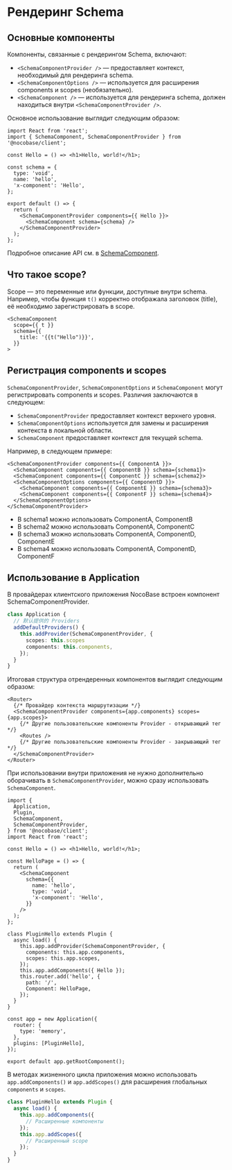 # Рендеринг Schema

## Основные компоненты

Компоненты, связанные с рендерингом Schema, включают:

- `<SchemaComponentProvider />` — предоставляет контекст, необходимый для рендеринга schema.
- `<SchemaComponentOptions />` — используется для расширения components и scopes (необязательно).
- `<SchemaComponent />` — используется для рендеринга schema, должен находиться внутри `<SchemaComponentProvider />`.

Основное использование выглядит следующим образом:

```tsx
import React from 'react';
import { SchemaComponent, SchemaComponentProvider } from '@nocobase/client';

const Hello = () => <h1>Hello, world!</h1>;

const schema = {
  type: 'void',
  name: 'hello',
  'x-component': 'Hello',
};

export default () => {
  return (
    <SchemaComponentProvider components={{ Hello }}>
      <SchemaComponent schema={schema} />
    </SchemaComponentProvider>
  );
};
```

Подробное описание API см. в [SchemaComponent](https://client.docs.nocobase.com/core/ui-schema/schema-component).

## Что такое scope?

Scope — это переменные или функции, доступные внутри schema. Например, чтобы функция `t()` корректно отображала заголовок (title), её необходимо зарегистрировать в scope.

```tsx | pure
<SchemaComponent
  scope={{ t }}
  schema={{
    title: '{{t("Hello")}}',
  }}
>
```

## Регистрация components и scopes

`SchemaComponentProvider`, `SchemaComponentOptions` и `SchemaComponent` могут регистрировать components и scopes. Различия заключаются в следующем:

- `SchemaComponentProvider` предоставляет контекст верхнего уровня.
- `SchemaComponentOptions` используется для замены и расширения контекста в локальной области.
- `SchemaComponent` предоставляет контекст для текущей schema.

Например, в следующем примере:

```tsx | pure
<SchemaComponentProvider components={{ ComponentA }}>
  <SchemaComponent components={{ ComponentB }} schema={schema1}>
  <SchemaComponent components={{ ComponentC }} schema={schema2}>
  <SchemaComponentOptions components={{ ComponentD }}>
    <SchemaComponent components={{ ComponentE }} schema={schema3}>
    <SchemaComponent components={{ ComponentF }} schema={schema4}>
  </SchemaComponentOptions>
</SchemaComponentProvider>
```

- В schema1 можно использовать ComponentA, ComponentB
- В schema2 можно использовать ComponentA, ComponentC
- В schema3 можно использовать ComponentA, ComponentD, ComponentE
- В schema4 можно использовать ComponentA, ComponentD, ComponentF

## Использование в Application

В провайдерах клиентского приложения NocoBase встроен компонент SchemaComponentProvider.

```ts
class Application {
  // 默认提供的 Providers
  addDefaultProviders() {
    this.addProvider(SchemaComponentProvider, {
      scopes: this.scopes
      components: this.components,
    });
  }
}
```

Итоговая структура отрендеренных компонентов выглядит следующим образом:

```tsx | pure
<Router>
  {/* Провайдер контекста маршрутизации */}
  <SchemaComponentProvider components={app.components} scopes={app.scopes}>
    {/* Другие пользовательские компоненты Provider - открывающий тег */}
    <Routes />
    {/* Другие пользовательские компоненты Provider - закрывающий тег */}
  </SchemaComponentProvider>
</Router>
```

При использовании внутри приложения не нужно дополнительно оборачивать в `SchemaComponentProvider`, можно сразу использовать `SchemaComponent`.

```tsx
import {
  Application,
  Plugin,
  SchemaComponent,
  SchemaComponentProvider,
} from '@nocobase/client';
import React from 'react';

const Hello = () => <h1>Hello, world!</h1>;

const HelloPage = () => {
  return (
    <SchemaComponent
      schema={{
        name: 'hello',
        type: 'void',
        'x-component': 'Hello',
      }}
    />
  );
};

class PluginHello extends Plugin {
  async load() {
    this.app.addProvider(SchemaComponentProvider, {
      components: this.app.components,
      scopes: this.app.scopes,
    });
    this.app.addComponents({ Hello });
    this.router.add('hello', {
      path: '/',
      Component: HelloPage,
    });
  }
}

const app = new Application({
  router: {
    type: 'memory',
  },
  plugins: [PluginHello],
});

export default app.getRootComponent();
```

В методах жизненного цикла приложения можно использовать `app.addComponents()` и `app.addScopes()` для расширения глобальных `components` и `scopes`.

```ts
class PluginHello extends Plugin {
  async load() {
    this.app.addComponents({
      // Расширенные компоненты
    });
    this.app.addScopes({
      // Расширенный scope
    });
  }
}
```
